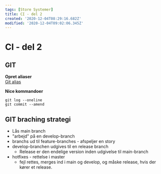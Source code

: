 ```yaml
---
tags: [Store Systemer]
title: CI - del 2
created: '2020-12-04T08:29:16.682Z'
modified: '2020-12-04T09:02:06.345Z'
---
```


# CI - del 2
## GIT
__Opret aliaser__  
[Git alias](https://git-scm.com/book/en/v2/Git-Basics-Git-Aliases)


__Nice kommandoer__  
```
git log --oneline
git commit --amend
```

## GIT braching strategi
- Lås main branch
- "arbejd" på en develop-branch
- branchs ud til feature-branches - afspeljer en story
- develop-branchen udgives til en release branch
  - Release er den endelige version inden udgivelse til main-branch
- hotfixes - rettelse i master
  - fejl rettes, merges ind i main og develop, og måske release, hvis der kører et release.
